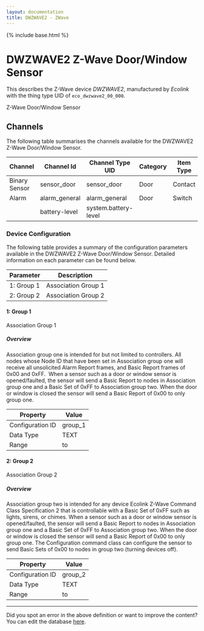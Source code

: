 ```yaml
---
layout: documentation
title: DWZWAVE2 - ZWave
---
```


{% include base.html %}

# DWZWAVE2 Z-Wave Door/Window Sensor

This describes the Z-Wave device *DWZWAVE2*, manufactured by *Ecolink* with the thing type UID of ```eco_dwzwave2_00_000```. 

Z-Wave Door/Window Sensor


## Channels
The following table summarises the channels available for the DWZWAVE2 Z-Wave Door/Window Sensor.

| Channel | Channel Id | Channel Type UID | Category | Item Type |
|---------|------------|------------------|----------|-----------|
| Binary Sensor | sensor_door | sensor_door | Door | Contact |
| Alarm | alarm_general | alarm_general | Door | Switch |
|  | battery-level | system.battery-level |  |  |


### Device Configuration
The following table provides a summary of the configuration parameters available in the DWZWAVE2 Z-Wave Door/Window Sensor.
Detailed information on each parameter can be found below.

| Parameter   | Description |
|-------------|-------------|
| 1: Group 1 | Association Group 1 |
| 2: Group 2 | Association Group 2 |


#### 1: Group 1

Association Group 1  


##### Overview 

Association group one is intended for but not limited to controllers. All nodes whose Node ID that have been set in Association group one will receive all unsolicited Alarm Report frames, and Basic Report frames of 0x00 and 0xFF.  When a sensor such as a door or window sensor is opened/faulted, the sensor will send a Basic Report to nodes in Association group one and a Basic Set of 0xFF to Association group two. When the door or window is closed the sensor will send a Basic Report of 0x00 to only group one.


| Property         | Value    |
|------------------|----------|
| Configuration ID | group_1 |
| Data Type        | TEXT |
| Range |  to  |


#### 2: Group 2

Association Group 2  


##### Overview 

Association group two is intended for any device Ecolink Z-Wave Command Class Specification 2 that is controllable with a Basic Set of 0xFF such as lights, sirens, or chimes. When a sensor such as a door or window sensor is opened/faulted, the sensor will send a Basic Report to nodes in Association group one and a Basic Set of 0xFF to Association group two. When the door or window is closed the sensor will send a Basic Report of 0x00 to only group one. The Configuration command class can configure the sensor to send Basic Sets of 0x00 to nodes in group two (turning devices off).


| Property         | Value    |
|------------------|----------|
| Configuration ID | group_2 |
| Data Type        | TEXT |
| Range |  to  |


---

Did you spot an error in the above definition or want to improve the content?
You can edit the database [here](http://www.cd-jackson.com/index.php/zwave/zwave-device-database/zwave-device-list/devicesummary/138).
